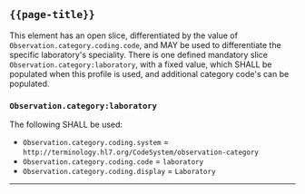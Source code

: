 ## `{{page-title}}`

This element has an open slice, differentiated by the value of `Observation.category.coding.code`, and MAY be used to differentiate the specific laboratory's speciality. There is one defined mandatory slice `Observation.category:laboratory`, with a fixed value, which SHALL be populated when this profile is used, and additional category code's can be populated.

### `Observation.category:laboratory`
The following SHALL be used:
- `Observation.category.coding.system` = `http://terminology.hl7.org/CodeSystem/observation-category`
- `Observation.category.coding.code` = `laboratory`
- `Observation.category.coding.display` = `Laboratory`

---